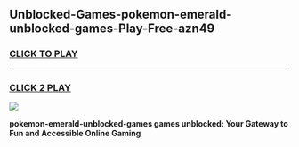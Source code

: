
## Unblocked-Games-pokemon-emerald-unblocked-games-Play-Free-azn49
<h3>
<a href="https://premium76.site?title=pokemon-emerald-unblocked-games&ref=15A">CLICK TO PLAY</a></h3>
<hr>

<h3>
<a href="https://premium76.site?title=pokemon-emerald-unblocked-games&ref=15A">CLICK 2 PLAY</a>
  
</h3>

<a href="https://premium76.site?title=pokemon-emerald-unblocked-games&ref=15A"><img src="https://clearcache.store/games.png"></a>


**pokemon-emerald-unblocked-games games unblocked: Your Gateway to Fun and Accessible Online Gaming**
